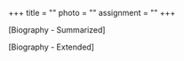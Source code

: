 +++
title = ""
photo = ""
assignment = ""
+++

[Biography - Summarized]
<!--more-->
[Biography - Extended]
